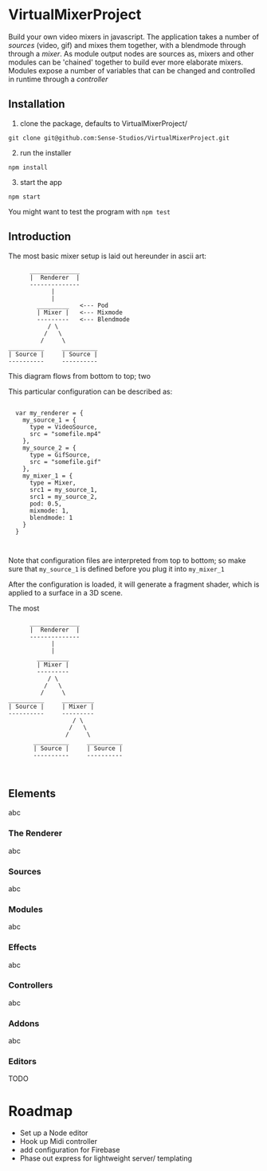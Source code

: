 # VirtualMixerProject

Build your own video mixers in javascript. The application takes a number of _sources_ (video, gif) and mixes them together, with a blendmode through through a _mixer_.
As module output nodes are sources as, mixers and other modules can be 'chained' together to build ever more elaborate mixers.
Modules expose a number of variables that can be changed and controlled in runtime through a _controller_


## Installation

1) clone the package, defaults to VirtualMixerProject/

` git clone git@github.com:Sense-Studios/VirtualMixerProject.git `

2) run the installer

` npm install `

3) start the app

` npm start `

You might want to test the program with `npm test`


## Introduction

The most basic mixer setup is laid out hereunder in ascii art:

```
      ______________
      |  Renderer  |
      --------------
            |
            |
        _________   <--- Pod
        | Mixer |   <--- Mixmode
        ---------   <--- Blendmode
           / \
          /   \
         /     \
__________     __________
| Source |     | Source |
----------     ----------

```
This diagram flows from bottom to top; two

This particular configuration can be described as:

```

  var my_renderer = {
    my_source_1 = {
      type = VideoSource,
      src = "somefile.mp4"
    },
    my_source_2 = {
      type = GifSource,
      src = "somefile.gif"
    },
    my_mixer_1 = {
      type = Mixer,
      src1 = my_source_1,
      src1 = my_source_2,
      pod: 0.5,
      mixmode: 1,
      blendmode: 1
    }
  }



```

Note that configuration files are interpreted from top to bottom; so make sure that `my_source_1`
is defined before you plug it into `my_mixer_1`

After the configuration is loaded, it will generate a fragment shader,
which is applied to a surface in a 3D scene.


The most

```
      ______________
      |  Renderer  |
      --------------
            |
            |
        _________
        | Mixer |
        ---------
           / \
          /   \
         /     \
__________     _________
| Source |     | Mixer |
----------     ---------
                  / \
                 /   \
                /     \
       __________     __________
       | Source |     | Source |
       ----------     ----------



```

## Elements
abc

### The Renderer
abc

### Sources
abc

### Modules
abc

### Effects
abc

### Controllers
abc

### Addons
abc

### Editors
TODO

# Roadmap

* Set up a Node editor
* Hook up Midi controller
* add configuration for Firebase
* Phase out express for lightweight server/ templating
